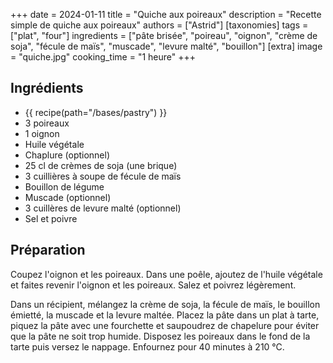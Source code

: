 +++
date = 2024-01-11
title = "Quiche aux poireaux"
description = "Recette simple de quiche aux poireaux"
authors = ["Astrid"]
[taxonomies]
tags = ["plat", "four"]
ingredients = ["pâte brisée", "poireau", "oignon", "crème de soja", "fécule de maïs", "muscade", "levure malté", "bouillon"]
[extra]
image = "quiche.jpg"
cooking_time = "1 heure"
+++

## Ingrédients

* {{ recipe(path="/bases/pastry") }}
* 3 poireaux
* 1 oignon
* Huile végétale
* Chaplure (optionnel)
* 25 cl de crèmes de soja (une brique)
* 3 cuillières à soupe de fécule de maïs
* Bouillon de légume
* Muscade (optionnel)
* 3 cuillères de levure malté (optionnel)
* Sel et poivre

## Préparation

Coupez l'oignon et les poireaux. Dans une poêle, ajoutez de l'huile végétale et faites revenir l'oignon et les poireaux. Salez et poivrez légèrement.

Dans un récipient, mélangez la crème de soja, la fécule de maïs, le bouillon émietté, la muscade et la levure maltée. Placez la pâte dans un plat à tarte, piquez la pâte avec une fourchette et saupoudrez de chapelure pour éviter que la pâte ne soit trop humide. Disposez les poireaux dans le fond de la tarte puis versez le nappage. Enfournez pour 40 minutes à 210 °C.
